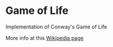 # Game of Life

Implementation of Conway's Game of Life

More info at this [Wikipedia page](https://en.wikipedia.org/wiki/Conway%27s_Game_of_Life)